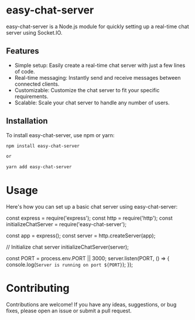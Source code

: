 # easy-chat-server

easy-chat-server is a Node.js module for quickly setting up a real-time chat server using Socket.IO.

## Features

- Simple setup: Easily create a real-time chat server with just a few lines of code.
- Real-time messaging: Instantly send and receive messages between connected clients.
- Customizable: Customize the chat server to fit your specific requirements.
- Scalable: Scale your chat server to handle any number of users.

## Installation

To install easy-chat-server, use npm or yarn:

```bash
npm install easy-chat-server

or

yarn add easy-chat-server

```
# Usage

Here's how you can set up a basic chat server using easy-chat-server:

const express = require('express');
const http = require('http');
const initializeChatServer = require('easy-chat-server');

const app = express();
const server = http.createServer(app);

// Initialize chat server
initializeChatServer(server);

const PORT = process.env.PORT || 3000;
server.listen(PORT, () => {
    console.log(`Server is running on port ${PORT}`);
});


# Contributing
Contributions are welcome! If you have any ideas, suggestions, or bug fixes, please open an issue or submit a pull request.
